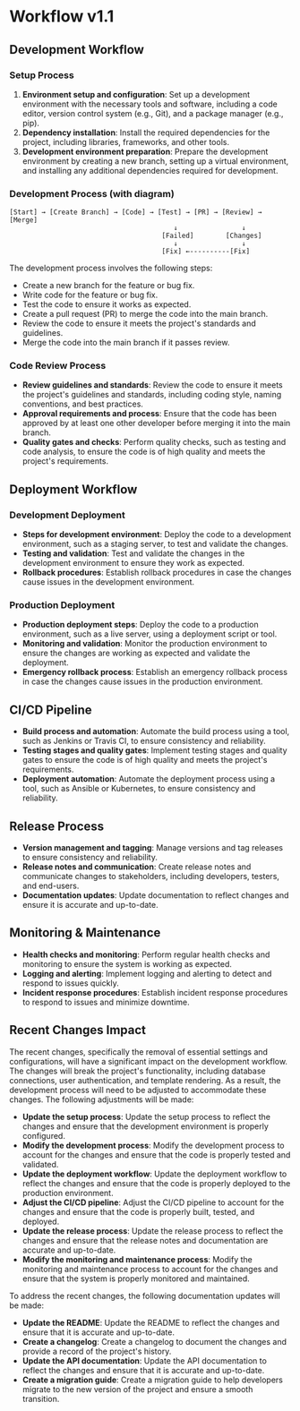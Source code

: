 # Workflow v1.1

## Development Workflow
### Setup Process
1. **Environment setup and configuration**: Set up a development environment with the necessary tools and software, including a code editor, version control system (e.g., Git), and a package manager (e.g., pip).
2. **Dependency installation**: Install the required dependencies for the project, including libraries, frameworks, and other tools.
3. **Development environment preparation**: Prepare the development environment by creating a new branch, setting up a virtual environment, and installing any additional dependencies required for development.

### Development Process (with diagram)
```
[Start] → [Create Branch] → [Code] → [Test] → [PR] → [Review] → [Merge]
                                         ↓                ↓
                                      [Failed]        [Changes]
                                         ↓                ↓
                                      [Fix] ←----------[Fix]
```
The development process involves the following steps:
* Create a new branch for the feature or bug fix.
* Write code for the feature or bug fix.
* Test the code to ensure it works as expected.
* Create a pull request (PR) to merge the code into the main branch.
* Review the code to ensure it meets the project's standards and guidelines.
* Merge the code into the main branch if it passes review.

### Code Review Process
* **Review guidelines and standards**: Review the code to ensure it meets the project's guidelines and standards, including coding style, naming conventions, and best practices.
* **Approval requirements and process**: Ensure that the code has been approved by at least one other developer before merging it into the main branch.
* **Quality gates and checks**: Perform quality checks, such as testing and code analysis, to ensure the code is of high quality and meets the project's requirements.

## Deployment Workflow
### Development Deployment
* **Steps for development environment**: Deploy the code to a development environment, such as a staging server, to test and validate the changes.
* **Testing and validation**: Test and validate the changes in the development environment to ensure they work as expected.
* **Rollback procedures**: Establish rollback procedures in case the changes cause issues in the development environment.

### Production Deployment
* **Production deployment steps**: Deploy the code to a production environment, such as a live server, using a deployment script or tool.
* **Monitoring and validation**: Monitor the production environment to ensure the changes are working as expected and validate the deployment.
* **Emergency rollback process**: Establish an emergency rollback process in case the changes cause issues in the production environment.

## CI/CD Pipeline
* **Build process and automation**: Automate the build process using a tool, such as Jenkins or Travis CI, to ensure consistency and reliability.
* **Testing stages and quality gates**: Implement testing stages and quality gates to ensure the code is of high quality and meets the project's requirements.
* **Deployment automation**: Automate the deployment process using a tool, such as Ansible or Kubernetes, to ensure consistency and reliability.

## Release Process
* **Version management and tagging**: Manage versions and tag releases to ensure consistency and reliability.
* **Release notes and communication**: Create release notes and communicate changes to stakeholders, including developers, testers, and end-users.
* **Documentation updates**: Update documentation to reflect changes and ensure it is accurate and up-to-date.

## Monitoring & Maintenance
* **Health checks and monitoring**: Perform regular health checks and monitoring to ensure the system is working as expected.
* **Logging and alerting**: Implement logging and alerting to detect and respond to issues quickly.
* **Incident response procedures**: Establish incident response procedures to respond to issues and minimize downtime.

## Recent Changes Impact
The recent changes, specifically the removal of essential settings and configurations, will have a significant impact on the development workflow. The changes will break the project's functionality, including database connections, user authentication, and template rendering. As a result, the development process will need to be adjusted to accommodate these changes. The following adjustments will be made:
* **Update the setup process**: Update the setup process to reflect the changes and ensure that the development environment is properly configured.
* **Modify the development process**: Modify the development process to account for the changes and ensure that the code is properly tested and validated.
* **Update the deployment workflow**: Update the deployment workflow to reflect the changes and ensure that the code is properly deployed to the production environment.
* **Adjust the CI/CD pipeline**: Adjust the CI/CD pipeline to account for the changes and ensure that the code is properly built, tested, and deployed.
* **Update the release process**: Update the release process to reflect the changes and ensure that the release notes and documentation are accurate and up-to-date.
* **Modify the monitoring and maintenance process**: Modify the monitoring and maintenance process to account for the changes and ensure that the system is properly monitored and maintained.

To address the recent changes, the following documentation updates will be made:
* **Update the README**: Update the README to reflect the changes and ensure that it is accurate and up-to-date.
* **Create a changelog**: Create a changelog to document the changes and provide a record of the project's history.
* **Update the API documentation**: Update the API documentation to reflect the changes and ensure that it is accurate and up-to-date.
* **Create a migration guide**: Create a migration guide to help developers migrate to the new version of the project and ensure a smooth transition.